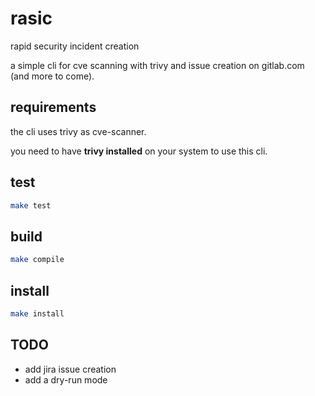 # rasic

rapid security incident creation

a simple cli for cve scanning with trivy and issue creation on gitlab.com (and more to come).

## requirements

the cli uses trivy as cve-scanner.

you need to have **trivy installed** on your system to use this cli.

## test

```sh
make test
```

## build

```sh
make compile
```

## install

```sh
make install
```

## TODO

- add jira issue creation
- add a dry-run mode
